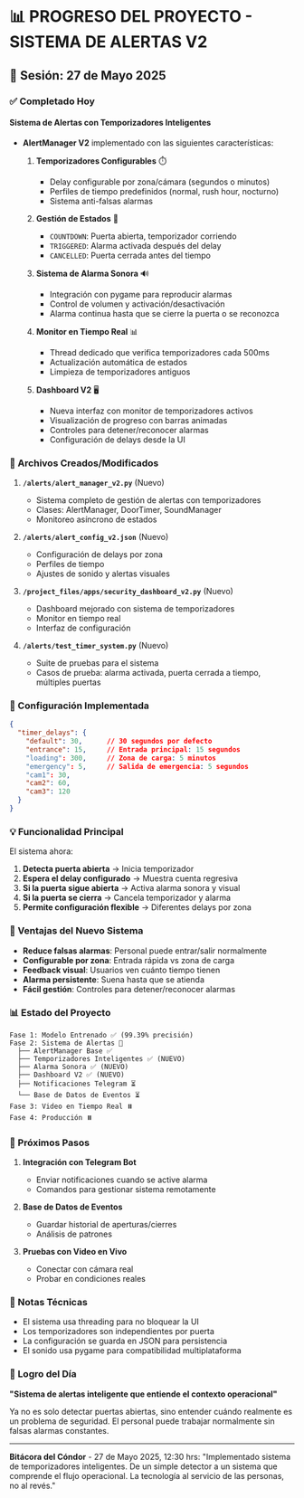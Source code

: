 # 📊 PROGRESO DEL PROYECTO - SISTEMA DE ALERTAS V2

## 🚀 Sesión: 27 de Mayo 2025

### ✅ Completado Hoy

#### Sistema de Alertas con Temporizadores Inteligentes
- **AlertManager V2** implementado con las siguientes características:
  
  1. **Temporizadores Configurables** ⏱️
     - Delay configurable por zona/cámara (segundos o minutos)
     - Perfiles de tiempo predefinidos (normal, rush hour, nocturno)
     - Sistema anti-falsas alarmas

  2. **Gestión de Estados** 🔄
     - `COUNTDOWN`: Puerta abierta, temporizador corriendo
     - `TRIGGERED`: Alarma activada después del delay
     - `CANCELLED`: Puerta cerrada antes del tiempo

  3. **Sistema de Alarma Sonora** 🔊
     - Integración con pygame para reproducir alarmas
     - Control de volumen y activación/desactivación
     - Alarma continua hasta que se cierre la puerta o se reconozca

  4. **Monitor en Tiempo Real** 📊
     - Thread dedicado que verifica temporizadores cada 500ms
     - Actualización automática de estados
     - Limpieza de temporizadores antiguos

  5. **Dashboard V2** 🖥️
     - Nueva interfaz con monitor de temporizadores activos
     - Visualización de progreso con barras animadas
     - Controles para detener/reconocer alarmas
     - Configuración de delays desde la UI

### 📁 Archivos Creados/Modificados

1. **`/alerts/alert_manager_v2.py`** (Nuevo)
   - Sistema completo de gestión de alertas con temporizadores
   - Clases: AlertManager, DoorTimer, SoundManager
   - Monitoreo asíncrono de estados

2. **`/alerts/alert_config_v2.json`** (Nuevo)
   - Configuración de delays por zona
   - Perfiles de tiempo
   - Ajustes de sonido y alertas visuales

3. **`/project_files/apps/security_dashboard_v2.py`** (Nuevo)
   - Dashboard mejorado con sistema de temporizadores
   - Monitor en tiempo real
   - Interfaz de configuración

4. **`/alerts/test_timer_system.py`** (Nuevo)
   - Suite de pruebas para el sistema
   - Casos de prueba: alarma activada, puerta cerrada a tiempo, múltiples puertas

### 🔧 Configuración Implementada

```json
{
  "timer_delays": {
    "default": 30,      // 30 segundos por defecto
    "entrance": 15,     // Entrada principal: 15 segundos
    "loading": 300,     // Zona de carga: 5 minutos
    "emergency": 5,     // Salida de emergencia: 5 segundos
    "cam1": 30,
    "cam2": 60,
    "cam3": 120
  }
}
```

### 💡 Funcionalidad Principal

El sistema ahora:
1. **Detecta puerta abierta** → Inicia temporizador
2. **Espera el delay configurado** → Muestra cuenta regresiva
3. **Si la puerta sigue abierta** → Activa alarma sonora y visual
4. **Si la puerta se cierra** → Cancela temporizador y alarma
5. **Permite configuración flexible** → Diferentes delays por zona

### 🎯 Ventajas del Nuevo Sistema

- **Reduce falsas alarmas**: Personal puede entrar/salir normalmente
- **Configurable por zona**: Entrada rápida vs zona de carga
- **Feedback visual**: Usuarios ven cuánto tiempo tienen
- **Alarma persistente**: Suena hasta que se atienda
- **Fácil gestión**: Controles para detener/reconocer alarmas

### 📊 Estado del Proyecto

```
Fase 1: Modelo Entrenado ✅ (99.39% precisión)
Fase 2: Sistema de Alertas 🔄
  ├── AlertManager Base ✅
  ├── Temporizadores Inteligentes ✅ (NUEVO)
  ├── Alarma Sonora ✅ (NUEVO)
  ├── Dashboard V2 ✅ (NUEVO)
  ├── Notificaciones Telegram ⏳
  └── Base de Datos de Eventos ⏳
Fase 3: Video en Tiempo Real ⏸️
Fase 4: Producción ⏸️
```

### 🚀 Próximos Pasos

1. **Integración con Telegram Bot**
   - Enviar notificaciones cuando se active alarma
   - Comandos para gestionar sistema remotamente

2. **Base de Datos de Eventos**
   - Guardar historial de aperturas/cierres
   - Análisis de patrones

3. **Pruebas con Video en Vivo**
   - Conectar con cámara real
   - Probar en condiciones reales

### 📝 Notas Técnicas

- El sistema usa threading para no bloquear la UI
- Los temporizadores son independientes por puerta
- La configuración se guarda en JSON para persistencia
- El sonido usa pygame para compatibilidad multiplataforma

### 🎊 Logro del Día

**"Sistema de alertas inteligente que entiende el contexto operacional"**

Ya no es solo detectar puertas abiertas, sino entender cuándo realmente es un problema de seguridad. El personal puede trabajar normalmente sin falsas alarmas constantes.

---

**Bitácora del Cóndor** - 27 de Mayo 2025, 12:30 hrs:
"Implementado sistema de temporizadores inteligentes. De un simple detector a un sistema que comprende el flujo operacional. La tecnología al servicio de las personas, no al revés."
